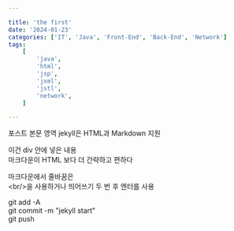 ```yaml
---

title: 'the first'
date: '2024-01-23'
categories: ['IT', 'Java', 'Front-End', 'Back-End', 'Network']
tags:
    [
        'java',
        'html',
        'jsp',
        'jxml',
        'jstl',
        'network',
    ]

---
```


포스트 본문 영역
jekyll은 HTML과 Markdown 지원
<div>이건 div 안에 넣은 내용</div>
마크다운이 HTML 보다 더 간략하고 편하다  

마크다운에서 줄바꿈은  
&lt;br/&gt;을 사용하거나
띄어쓰기 두 번  후 엔터를 사용


git add -A  
git commit -m "jekyll start"  
git push





